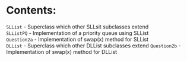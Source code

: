 # Contents:
`SLList` - Superclass which other SLLsit subclasses extend  
`SLListPQ` - Implementation of a priority queue using SLList  
`Question2a` - Implementation of swap(x) method for SLList  
`DLList` - Superclass which other DLList subclasses extend
`Question2b` - Implementation of swap(x) method for DLList
